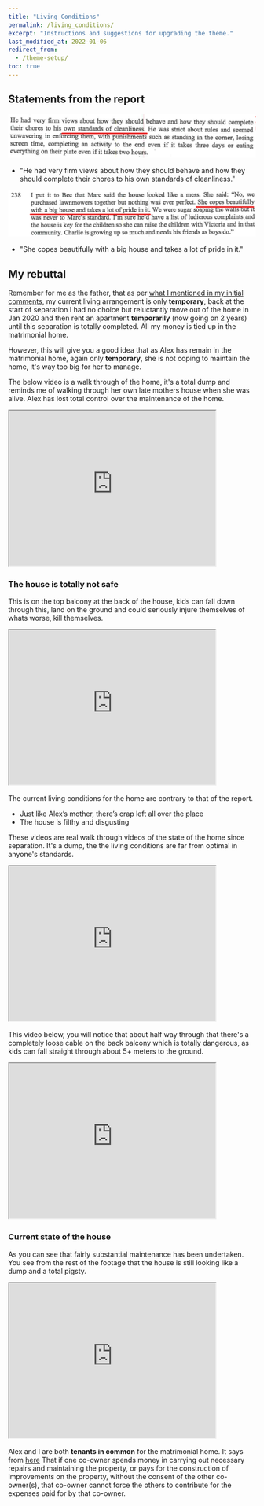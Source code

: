 ```yaml
---
title: "Living Conditions"
permalink: /living_conditions/
excerpt: "Instructions and suggestions for upgrading the theme."
last_modified_at: 2022-01-06
redirect_from:
  - /theme-setup/
toc: true
---
```

## Statements from the report

![](../blobs/livingconditions/Report1.png)

- "He had very firm views about how they should behave and how they should complete their chores to his own standards of cleanliness."

![](../blobs/livingconditions/Report2.png)

- "She copes beautifully with a big house and takes a lot of pride in it."

## My rebuttal

Remember for me as the father, that as per [what I mentioned in my initial comments](/marcseparation/my_initial_comments/#unfairly-judged-based-on-current-time-with-the-kids), my current living arrangement is only **temporary**, back at the start of separation I had no choice but reluctantly move out of the home in Jan 2020 and then rent an apartment **temporarily** (now going on 2 years) until this separation is totally completed. All my money is tied up in the matrimonial home.

However, this will give you a good idea that as Alex has remain in the matrimonial home, again only **temporary**, she is not coping to maintain the home, it's way too big for her to manage.

The below video is a walk through of the home, it's a total dump and reminds me of walking through her own late mothers house when she was alive. Alex has lost total control over the maintenance of the home.

<iframe width="420" height="315"
    src="https://www.youtube.com/embed/gDr0XIgdk7A?playlist=gDr0XIgdk7A&loop=1&Version=3&autoplay=1&mute=1&showinfo=1&rel=0">
</iframe>

### The house is totally not safe

This is on the top balcony at the back of the house, kids can fall down through this, land on the ground and could seriously injure themselves of whats worse, kill themselves. 

<iframe width="420" height="315"
    src="https://www.youtube.com/embed/Pb2Wtx18Zj8?playlist=Pb2Wtx18Zj8&loop=1&start=81&end=89&Version=3&autoplay=1&mute=1&showinfo=1&rel=0">
</iframe>

The current living conditions for the home are contrary to that of the report. 

- Just like Alex’s mother, there’s crap left all over the place
- The house is filthy and disgusting 

These videos are real walk through videos of the state of the home since separation. It's a dump, the the living conditions are far from optimal in anyone's standards.

<iframe width="420" height="315"
    src="https://www.youtube.com/embed/hixvOH7lxVo?playlist=hixvOH7lxVo&loop=1&Version=3&autoplay=1&mute=1&showinfo=1&rel=0">
</iframe>

This video below, you will notice that about half way through that there's a completely loose cable on the back balcony which is totally dangerous, as kids can fall straight through about 5+ meters to the ground. 

<iframe width="420" height="315"
    src="https://www.youtube.com/embed/1oJeG2IlXPQ?playlist=1oJeG2IlXPQ&loop=1&Version=3&autoplay=1&mute=1&showinfo=1&rel=0">
</iframe>

### Current state of the house

As you can see that fairly substantial maintenance has been undertaken. You see from the rest of the footage that the house is still looking like a dump and a total pigsty. 

<iframe width="420" height="315"
    src="https://www.youtube.com/embed/ylQRMTdOcjc?playlist=ylQRMTdOcjc&loop=1&Version=3&autoplay=1&mute=1&showinfo=1&rel=0">
</iframe>

Alex and I are both **tenants in common** for the matrimonial home. It says from [here](https://www.aussielegal.com.au/nsw-property-law-co-ownership-tenants-in-common-joint-tenants) That if one co-owner spends money in carrying out necessary repairs and maintaining the property, or pays for the construction of improvements on the property, without the consent of the other co-owner(s), that co-owner cannot force the others to contribute for the expenses paid for by that co-owner.
